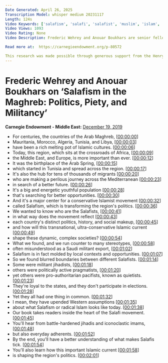 ```yaml
---
Date Generated: April 26, 2025
Transcription Model: whisper medium 20231117
Length: 124s
Video Keywords: ['salafism', 'salafi', 'salafist', 'muslim', 'islam', 'maghreb', 'north africa', 'militancy', 'foreign policy', 'foreign affairs', 'middle east', 'mena', 'algeria', 'mauritania', 'morocco', 'tunisia', 'Carnegie Endowment for International Peace', 'arab spring', 'quietist', 'libya']
Video Views: 1093
Video Rating: None
Video Description: Frederic Wehrey and Anouar Boukhars are senior fellow and nonresident fellow respectively at the Carnegie Endowment for International Peace’s Middle East Program. They preview some of the ideas in their new book,  ‘Salafism in the Maghreb: Politics, Piety, and Militancy’.

Read more at:  https://carnegieendowment.org/p-80572

This research was made possible through generous support from the Henry Luce Foundation.
---
```


# Frederic Wehrey and Anouar Boukhars on ‘Salafism in the Maghreb: Politics, Piety, and Militancy’
**Carnegie Endowment - Middle East:** [December 19, 2019](https://www.youtube.com/watch?v=otNo2vEcEak)
*  For centuries, the countries of the Arab Maghreb, [[00:00:00](https://www.youtube.com/watch?v=otNo2vEcEak&t=0.0s)]
*  Mauritania, Morocco, Algeria, Tunisia, and Libya, [[00:00:03](https://www.youtube.com/watch?v=otNo2vEcEak&t=3.0s)]
*  have been a rich melting pot of Islamic cultures. [[00:00:06](https://www.youtube.com/watch?v=otNo2vEcEak&t=6.0s)]
*  Today, this region, which sits at the crossroads of Africa, [[00:00:09](https://www.youtube.com/watch?v=otNo2vEcEak&t=9.0s)]
*  the Middle East, and Europe, is more important than ever. [[00:00:12](https://www.youtube.com/watch?v=otNo2vEcEak&t=12.0s)]
*  It was the birthplace of the Arab Spring, [[00:00:15](https://www.youtube.com/watch?v=otNo2vEcEak&t=15.0s)]
*  which started in Tunisia and spread across the region. [[00:00:17](https://www.youtube.com/watch?v=otNo2vEcEak&t=17.0s)]
*  It's also the hub for tens of thousands of migrants [[00:00:20](https://www.youtube.com/watch?v=otNo2vEcEak&t=20.0s)]
*  who are making a perilous journey across the Mediterranean [[00:00:23](https://www.youtube.com/watch?v=otNo2vEcEak&t=23.0s)]
*  in search of a better future. [[00:00:26](https://www.youtube.com/watch?v=otNo2vEcEak&t=26.0s)]
*  It's a big and energetic youthful population [[00:00:28](https://www.youtube.com/watch?v=otNo2vEcEak&t=28.0s)]
*  that's searching for better opportunities. [[00:00:30](https://www.youtube.com/watch?v=otNo2vEcEak&t=30.0s)]
*  And it's a major center for a conservative Islamist movement [[00:00:32](https://www.youtube.com/watch?v=otNo2vEcEak&t=32.0s)]
*  called Salafism, which is transforming the region's politics. [[00:00:36](https://www.youtube.com/watch?v=otNo2vEcEak&t=36.0s)]
*  We wanted to know who are the Salafists, [[00:00:41](https://www.youtube.com/watch?v=otNo2vEcEak&t=41.0s)]
*  in what way does the movement reflect [[00:00:43](https://www.youtube.com/watch?v=otNo2vEcEak&t=43.0s)]
*  each country's distinct politics, history, and social makeup, [[00:00:45](https://www.youtube.com/watch?v=otNo2vEcEak&t=45.0s)]
*  and how will this transnational, ultra-conservative Islamic current [[00:00:49](https://www.youtube.com/watch?v=otNo2vEcEak&t=49.0s)]
*  shape these dynamic, complex societies? [[00:00:54](https://www.youtube.com/watch?v=otNo2vEcEak&t=54.0s)]
*  What we found, and we run counter to many stereotypes, [[00:00:58](https://www.youtube.com/watch?v=otNo2vEcEak&t=58.0s)]
*  often misunderstood as a Saudi militant export, [[00:01:02](https://www.youtube.com/watch?v=otNo2vEcEak&t=62.0s)]
*  Salafism is in fact molded by local contexts and opportunities. [[00:01:07](https://www.youtube.com/watch?v=otNo2vEcEak&t=67.0s)]
*  So we found blurred boundaries between different Salafists. [[00:01:14](https://www.youtube.com/watch?v=otNo2vEcEak&t=74.0s)]
*  Some were militant jihadists, [[00:01:18](https://www.youtube.com/watch?v=otNo2vEcEak&t=78.0s)]
*  others were politically active pragmatists, [[00:01:20](https://www.youtube.com/watch?v=otNo2vEcEak&t=80.0s)]
*  yet others were pro-authoritarian pacifists, known as quietists. [[00:01:23](https://www.youtube.com/watch?v=otNo2vEcEak&t=83.0s)]
*  They're loyal to the states, and they don't participate in elections. [[00:01:28](https://www.youtube.com/watch?v=otNo2vEcEak&t=88.0s)]
*  Yet they all had one thing in common. [[00:01:32](https://www.youtube.com/watch?v=otNo2vEcEak&t=92.0s)]
*  I mean, they have upended Western assumptions [[00:01:35](https://www.youtube.com/watch?v=otNo2vEcEak&t=95.0s)]
*  about what Salafism or radical Islam looks like today. [[00:01:38](https://www.youtube.com/watch?v=otNo2vEcEak&t=98.0s)]
*  Our book takes readers inside the heart of the Salafi movement. [[00:01:45](https://www.youtube.com/watch?v=otNo2vEcEak&t=105.0s)]
*  You'll hear from battle-hardened jihadis and iconoclastic imams, [[00:01:48](https://www.youtube.com/watch?v=otNo2vEcEak&t=108.0s)]
*  but also everyday adherents. [[00:01:52](https://www.youtube.com/watch?v=otNo2vEcEak&t=112.0s)]
*  By the end, you'll have a better understanding of what makes Salafis tick. [[00:01:54](https://www.youtube.com/watch?v=otNo2vEcEak&t=114.0s)]
*  You'll also learn how this important Islamic current [[00:01:58](https://www.youtube.com/watch?v=otNo2vEcEak&t=118.0s)]
*  is shaping the region's politics. [[00:02:01](https://www.youtube.com/watch?v=otNo2vEcEak&t=121.0s)]
